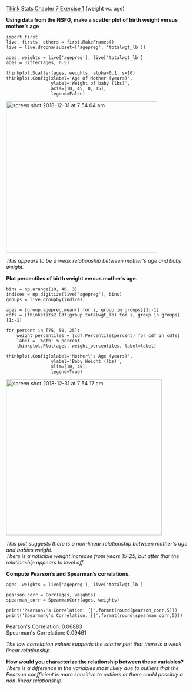 [Think Stats Chapter 7 Exercise 1](http://greenteapress.com/thinkstats2/html/thinkstats2008.html#toc70) (weight vs. age)

**Using data from the NSFG, make a scatter plot of birth weight versus mother’s age**   

```
import first
live, firsts, others = first.MakeFrames()
live = live.dropna(subset=['agepreg', 'totalwgt_lb'])

ages, weights = live['agepreg'], live['totalwgt_lb']
ages = Jitter(ages, 0.5)

thinkplot.Scatter(ages, weights, alpha=0.1, s=10)
thinkplot.Config(xlabel='Age of Mother (years)',
                 ylabel='Weight of baby (lbs)',
                 axis=[10, 45, 0, 15],
                 legend=False)
```
<img width="410" alt="screen shot 2018-12-31 at 7 54 04 am" src="https://user-images.githubusercontent.com/20651507/50563517-5af23900-0cd2-11e9-8c0c-d79a079bdb51.png">

*This appears to be a weak relationship between mother's age and baby weight.*   

**Plot percentiles of birth weight versus mother’s age.**

```
bins = np.arange(10, 46, 3)
indices = np.digitize(live['agepreg'], bins)
groups = live.groupby(indices)

ages = [group.agepreg.mean() for i, group in groups][1:-1]
cdfs = [thinkstats2.Cdf(group.totalwgt_lb) for i, group in groups][1:-1]

for percent in [75, 50, 25]:
    weight_percentiles = [cdf.Percentile(percent) for cdf in cdfs]
    label = '%dth' % percent
    thinkplot.Plot(ages, weight_percentiles, label=label)
    
thinkplot.Config(xlabel='Mother\'s Age (years)',
                 ylabel='Baby Weight (lbs)',
                 xlim=[10, 45],
                 legend=True)
```
<img width="423" alt="screen shot 2018-12-31 at 7 54 17 am" src="https://user-images.githubusercontent.com/20651507/50563542-91c84f00-0cd2-11e9-95b6-0b395267acdf.png">

*This plot suggests there is a non-linear relationship between mother's age and babies weight.    
There is a noticible weight increase from years 15-25, but after that the relationship appears to level off.*

**Compute Pearson’s and Spearman’s correlations.** 
```
ages, weights = live['agepreg'], live['totalwgt_lb']

pearson_corr = Corr(ages, weights)
spearman_corr = SpearmanCorr(ages, weights)

print('Pearson\'s Correlation: {}'.format(round(pearson_corr,5)))
print('Spearman\'s Correlation: {}'.format(round(spearman_corr,5)))
```
Pearson's Correlation: 0.06883   
Spearman's Correlation: 0.09461

*The low correlation values supports the scatter plot that there is a weak linear relationship.*   

**How would you characterize the relationship between these variables?**   
*There is a difference in the variables most likely due to outliers that the Pearson coefficient 
is more sensitive to outliers or there could possibly a non-linear relationship.*


